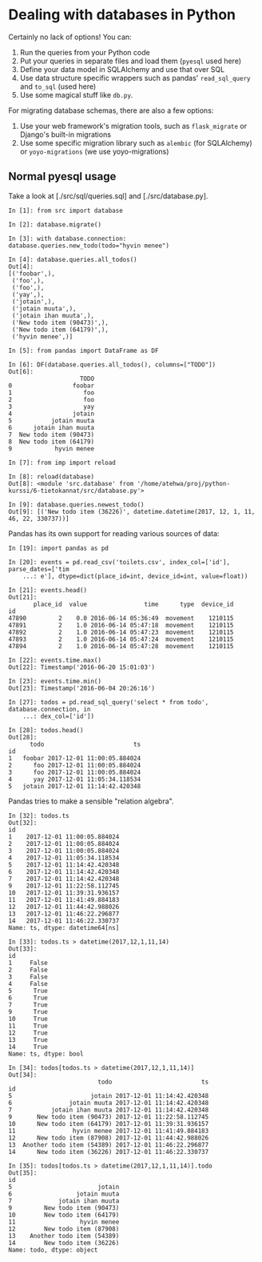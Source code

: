 # Dealing with databases in Python

Certainly no lack of options!  You can:

 1. Run the queries from your Python code
 2. Put your queries in separate files and load them (`pyesql` used
    here)
 3. Define your data model in SQLAlchemy and use that over SQL
 4. Use data structure specific wrappers such as pandas'
    `read_sql_query` and `to_sql` (used here)
 5. Use some magical stuff like `db.py`.

For migrating database schemas, there are also a few options:

 1. Use your web framework's migration tools, such as `flask_migrate` or
    Django's built-in migrations
 2. Use some specific migration library such as `alembic` (for
    SQLAlchemy) or `yoyo-migrations` (we use yoyo-migrations)

## Normal pyesql usage

Take a look at [./src/sql/queries.sql] and [./src/database.py].

```
In [1]: from src import database

In [2]: database.migrate()

In [3]: with database.connection: database.queries.new_todo(todo="hyvin menee")

In [4]: database.queries.all_todos()
Out[4]: 
[('foobar',),
 ('foo',),
 ('foo',),
 ('yay',),
 ('jotain',),
 ('jotain muuta',),
 ('jotain ihan muuta',),
 ('New todo item (90473)',),
 ('New todo item (64179)',),
 ('hyvin menee',)]

In [5]: from pandas import DataFrame as DF

In [6]: DF(database.queries.all_todos(), columns=["TODO"])
Out[6]: 
                    TODO
0                 foobar
1                    foo
2                    foo
3                    yay
4                 jotain
5           jotain muuta
6      jotain ihan muuta
7  New todo item (90473)
8  New todo item (64179)
9            hyvin menee

In [7]: from imp import reload

In [8]: reload(database)
Out[8]: <module 'src.database' from '/home/atehwa/proj/python-kurssi/6-tietokannat/src/database.py'>

In [9]: database.queries.newest_todo()
Out[9]: [('New todo item (36226)', datetime.datetime(2017, 12, 1, 11, 46, 22, 330737))]
```

Pandas has its own support for reading various sources of data:

```
In [19]: import pandas as pd

In [20]: events = pd.read_csv('toilets.csv', index_col=['id'], parse_dates=['tim
    ...: e'], dtype=dict(place_id=int, device_id=int, value=float))

In [21]: events.head()
Out[21]: 
       place_id  value                time      type  device_id
id                                                             
47890         2    0.0 2016-06-14 05:36:49  movement    1210115
47891         2    1.0 2016-06-14 05:47:18  movement    1210115
47892         2    1.0 2016-06-14 05:47:23  movement    1210115
47893         2    1.0 2016-06-14 05:47:24  movement    1210115
47894         2    1.0 2016-06-14 05:47:28  movement    1210115

In [22]: events.time.max()
Out[22]: Timestamp('2016-06-20 15:01:03')

In [23]: events.time.min()
Out[23]: Timestamp('2016-06-04 20:26:16')

In [27]: todos = pd.read_sql_query('select * from todo', database.connection, in
    ...: dex_col=['id'])

In [28]: todos.head()
Out[28]: 
      todo                         ts
id                                   
1   foobar 2017-12-01 11:00:05.884024
2      foo 2017-12-01 11:00:05.884024
3      foo 2017-12-01 11:00:05.884024
4      yay 2017-12-01 11:05:34.118534
5   jotain 2017-12-01 11:14:42.420348
```

Pandas tries to make a sensible "relation algebra".

```
In [32]: todos.ts
Out[32]: 
id
1    2017-12-01 11:00:05.884024
2    2017-12-01 11:00:05.884024
3    2017-12-01 11:00:05.884024
4    2017-12-01 11:05:34.118534
5    2017-12-01 11:14:42.420348
6    2017-12-01 11:14:42.420348
7    2017-12-01 11:14:42.420348
9    2017-12-01 11:22:58.112745
10   2017-12-01 11:39:31.936157
11   2017-12-01 11:41:49.884183
12   2017-12-01 11:44:42.988026
13   2017-12-01 11:46:22.296877
14   2017-12-01 11:46:22.330737
Name: ts, dtype: datetime64[ns]

In [33]: todos.ts > datetime(2017,12,1,11,14)
Out[33]: 
id
1     False
2     False
3     False
4     False
5      True
6      True
7      True
9      True
10     True
11     True
12     True
13     True
14     True
Name: ts, dtype: bool

In [34]: todos[todos.ts > datetime(2017,12,1,11,14)]
Out[34]: 
                         todo                         ts
id                                                      
5                      jotain 2017-12-01 11:14:42.420348
6                jotain muuta 2017-12-01 11:14:42.420348
7           jotain ihan muuta 2017-12-01 11:14:42.420348
9       New todo item (90473) 2017-12-01 11:22:58.112745
10      New todo item (64179) 2017-12-01 11:39:31.936157
11                hyvin menee 2017-12-01 11:41:49.884183
12      New todo item (87908) 2017-12-01 11:44:42.988026
13  Another todo item (54389) 2017-12-01 11:46:22.296877
14      New todo item (36226) 2017-12-01 11:46:22.330737

In [35]: todos[todos.ts > datetime(2017,12,1,11,14)].todo
Out[35]: 
id
5                        jotain
6                  jotain muuta
7             jotain ihan muuta
9         New todo item (90473)
10        New todo item (64179)
11                  hyvin menee
12        New todo item (87908)
13    Another todo item (54389)
14        New todo item (36226)
Name: todo, dtype: object
```

